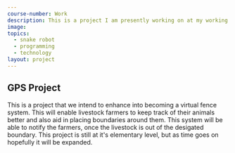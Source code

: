 ```yaml
---
course-number: Work
description: This is a project I am presently working on at my working place in the physics and engineering department.
image:
topics:
  - snake robot
  - programming
  - technology
layout: project 
---
```


## GPS Project
This is a project that we intend to enhance into becoming a virtual fence system.
This will enable livestock farmers to keep track of their animals better and also aid in placing boundaries
around them. This system will be able to notify the farmers, once the livestock is out of the
desigated boundary. This project is still at it's elementary level, but as time goes on hopefully
it will be expanded.


